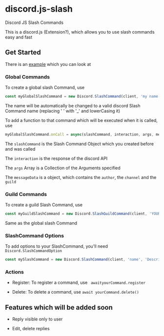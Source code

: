 # discord.js-slash
Discord JS Slash Commands

This is a discord.js (Extension?), which allows you to use slash commands easy and fast

## Get Started

There is an [example](./example.js) which you can look at

### Global Commands

To create a global slash Command, use 

```js
const myGlobalSlashCommand = new Discord.SlashCommand(client, 'my name', 'My description', options) // client, name, description, options
```

The name will be automatically be changed to a valid discord Slash Command name (replacing ' ' with '_' and lowerCasing it)


To add a function to that command which will be executed when it is called, use

```js
myGlobalSlashCommand.onCall = async(slashCommand, interaction, args, messageData) => {}
```

The `slashCommand` is the Slash Command Object which you created before and was called

The `interaction` is the response of the discord API

The `args` Array is a Collection of the Arguments specified

The `messageData` is a object, which contains the `author`, the `channel` and the `guild`

### Guild Commands

To create a guild Slash Command, use

```js
const myGuildSlashCommand = new Discord.SlashGuildCommand(client, 'YOUR_GUILD_ID', 'name', 'Description', options) // client, guildID, name, description, options
```

Same as the global slash Command

### SlashCommand Options

To add options to your SlashCommand, you'll need `Discord.SlashCommandOption`

```js
const mySlashCommand = new Discord.SlashCommand(client, 'name', 'Description', [new Discord.SlashCommandOption('name', 'description', Discord.SlashCommandOptionTypes, false)]) // name, description, type, required
```

### Actions

- Register:       To register a command, use ` awaityourCommand.register`

- Delete:         To delete a command, use `await yourCommand.delete()`


## Features which will be added soon

- Reply visible only to user

- Edit, delete replies